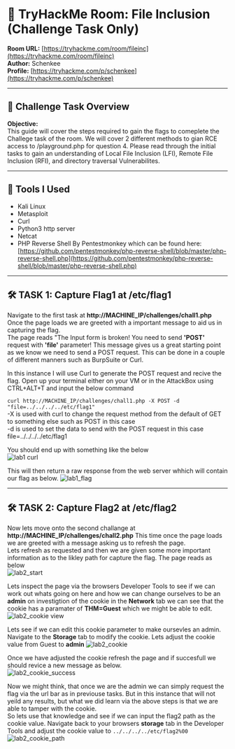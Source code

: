 # 🧠 TryHackMe Room: File Inclusion (Challenge Task Only)

**Room URL:** [https://tryhackme.com/room/fileinc](https://tryhackme.com/room/fileinc)  
**Author:** Schenkee  
**Profile:** [https://tryhackme.com/p/schenkee](https://tryhackme.com/p/schenkee)

---

## 🧩 Challenge Task Overview

**Objective:**  
This guide will cover the steps required to gain the flags to comeplete the Challege task of the room. We will cover 2 different methods to gian RCE access to /playground.php for question 4. Please read through the initial tasks to gain an understanding of Local File Inclusion (LFI), Remote File Inclusion (RFI), and directory traversal Vulnerabilites.

---

## 🧰 Tools I Used
- Kali Linux
- Metasploit
- Curl
- Python3 http server
- Netcat
- PHP Reverse Shell By Pentestmonkey which can be found here: [https://github.com/pentestmonkey/php-reverse-shell/blob/master/php-reverse-shell.php](https://github.com/pentestmonkey/php-reverse-shell/blob/master/php-reverse-shell.php)

---

## 🛠️ TASK 1: Capture Flag1 at /etc/flag1
Navigate to the first task at **http://MACHINE_IP/challenges/chall1.php** Once the page loads we are greeted with a important message to aid us in capturing the flag.  
The page reads "The Input form is broken! You need to send **'POST'** request with **'file'** parameter! This message gives us a great starting point as we know we need to send a POST request. This can be done in a couple of different manners such as BurpSuite or Curl.

In this instance I will use Curl to generate the POST request and recive the flag. Open up your terminal either on your VM or in the AttackBox using CTRL+ALT+T and input the below command 

```curl http://MACHINE_IP/challenges/chall1.php -X POST -d "file=../../../../etc/flag1" ```  
-X is used with curl to change the request method from the default of GET to something else such as POST in this case  
-d is used to set the data to send with the POST request in this case file=../../../../etc/flag1  
  
You should end up with something like the below  
![lab1 curl](./Images/lab1_curl.png)  
  
This will then return a raw response from the web server whhich will contain our flag as below.
![lab1_flag](./Images/lab1_flag.png)


---

## 🛠️ TASK 2: Capture Flag2 at /etc/flag2  
Now lets move onto the second challange at **http://MACHINE_IP/challenges/chall2.php** This time once the page loads we are greeted with a message asking us to refresh the page.  
Lets refresh as requested and then we are given some more important information as to the likley path for capture the flag. The page reads as below  
![lab2_start](./Images/lab2_start.png)  
  
Lets inspect the page via the browsers Developer Tools to see if we can work out whats going on here and how we can change ourselves to be an **admin** on investigtion of the cookie in the **Network** tab we can see that the cookie has a paramater of **THM=Guest** which we might be able to edit.  
![lab2_cookie view](./Images/lab2_cookie%20view.png)  

Lets see if we can edit this cookie parameter to make oursevles an admin. Navigate to the **Storage** tab to modify the cookie. Lets adjust the cookie value from Guest to **admin** 
![lab2_cookie](./Images/lab2_cookie.png)

Once we have adjusted the cookie refresh the page and if succesfull we should revice a new message as below.  
![lab2_cookie_success](./Images/lab2_cookie_success.png)  

Now we might think, that once we are the admin we can simply request the flag via the url bar as in previouse tasks. But in this instance that will not yeild any results, but what we did learn via the above steps is that we are able to tamper with the cookie.  
So lets use that knowledge and see if we can input the flag2 path as the cookie value. Navigate back to your browsers **storage** tab in the Developer Tools and adjust the cookie value to ```../../../../etc/flag2%00```  
![lab2_cookie_path](./Images/lab2_cookie_path.png)
